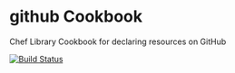 github Cookbook
===================

Chef Library Cookbook for declaring resources on GitHub

[![Build Status](https://img.shields.io/travis/glenjamin/github-cookbook/master.svg)](https://travis-ci.org/glenjamin/github-cookbook)
